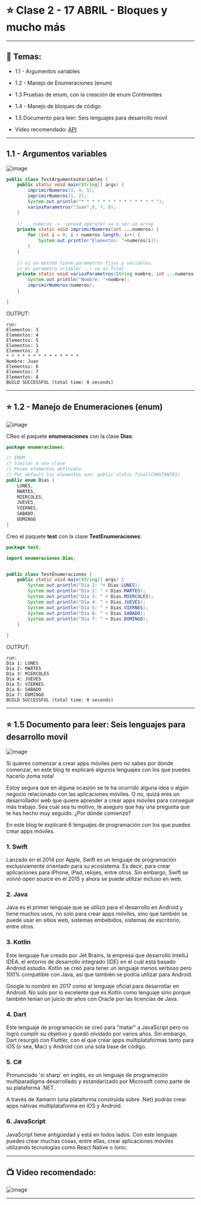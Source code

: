 # :star: Clase 2 - 17 ABRIL - Bloques y mucho más

---

## :book: Temas:

- 1.1 - Argumentos variables

- 1.2 - Manejo de Enumeraciones (enum)

- 1.3 Pruebas de enum, con la creación de enum Continentes

- 1.4 - Manejo de bloques de código

- 1.5 Documento para leer: Seis lenguajes para desarrollo movil

- Video recomendado:  [API](https://www.youtube.com/embed/u2Ms34GE14U?controls=0&modestbranding=1&rel=0&showinfo=0&loop=0&fs=0&hl=es&enablejsapi=1&origin=http%3A%2F%2Fcampus.frsr.utn.edu.ar&widgetid=1)


---

## 1.1 - Argumentos variables

![image](https://user-images.githubusercontent.com/72580574/235157913-8da2c34e-47d9-4af2-b7dc-d64d4d3e7bed.png)


```Java
public class TestArgumentosVariables {
    public static void main(String[] args) {
        imprimirNumeros(3, 4, 5);
        imprimirNumeros(1, 2);
        System.out.println("* * * * * * * * * * * * * * ");
        variosParametros("Juan",6, 7, 8);
    }
    
    // ...numeros ->  spread operator va a ser un array
    private static void imprimirNumeros(int ...numeros) { 
        for (int i = 0; i < numeros.length; i++) {
            System.out.println("Elementos: "+numeros[i]);
        }
    }
    
    // si un metodo tiene parametros fijos y variables
    // el parametro vriable(...) va al final
    private static void variosParametros(String nombre, int ...numeros) {
        System.out.println("Nombre: "+nombre);
        imprimirNumeros(numeros);
    }
    
}
```

OUTPUT:

```
run:
Elementos: 3
Elementos: 4
Elementos: 5
Elementos: 1
Elementos: 2
* * * * * * * * * * * * * * 
Nombre: Juan
Elementos: 6
Elementos: 7
Elementos: 8
BUILD SUCCESSFUL (total time: 0 seconds)
```

---

## :star:  1.2 - Manejo de Enumeraciones (enum)

![image](https://user-images.githubusercontent.com/72580574/235158022-d1ac9095-804c-470f-9763-1b5d1dd69c20.png)

CReo el paquete **enumeraciones** con la clase **Dias**:

```Java
package enumeraciones;

// ENUM
// Similar a una clase
// Posee elementos definidos
// Por default los elementos son: public static final(CONSTANTES)
public enum Dias {
    LUNES,
    MARTES,
    MIERCOLES,
    JUEVES,
    VIERNES,
    SABADO,
    DOMINGO   
}
```

Creo el paquete **test** con la clase **TestEnumeraciones**:

```Java
package test;

import enumeraciones.Dias;


public class TestEnumeraciones {
    public static void main(String[] args) {
        System.out.println("Día 1: "+ Dias.LUNES);
        System.out.println("Día 2: " + Dias.MARTES);
        System.out.println("Día 3: " + Dias.MIERCOLES);
        System.out.println("Día 4: " + Dias.JUEVES);
        System.out.println("Día 5: " + Dias.VIERNES);
        System.out.println("Día 6: " + Dias.SABADO);
        System.out.println("Día 7: " + Dias.DOMINGO);
    }
    
}
```

OUTPUT:
```
run:
Día 1: LUNES
Día 2: MARTES
Día 3: MIERCOLES
Día 4: JUEVES
Día 5: VIERNES
Día 6: SABADO
Día 7: DOMINGO
BUILD SUCCESSFUL (total time: 0 seconds)
```


---

## :star: 1.5 Documento para leer: Seis lenguajes para desarrollo movil

![image](https://user-images.githubusercontent.com/72580574/235013941-942b90b8-e325-4198-9d31-41209659f907.png)

Si quieres comenzar a crear apps móviles pero no sabes por donde comenzar, en este blog te explicaré algunos lenguajes con los que puedes hacerlo ¡toma nota!

Estoy segura que en alguna ocasión se te ha ocurrido alguna idea o algún negocio relacionado con las aplicaciones móviles. O no, quizá eres un desarrollador web que quiere aprender a crear apps móviles para conseguir más trabajo. Sea cuál sea tu motivo, te aseguro que hay una pregunta que te has hecho muy seguido: ¿Por dónde comienzo?

En este blog te explicaré 6 lenguajes de programación con los que puedes crear apps móviles.

### 1. Swift

Lanzado en el 2014 por Apple, Swift es un lenguaje de programación exclusivamente orientado para su ecosistema. Es decir, para crear aplicaciones para iPhone, iPad, relojes, entre otros. Sin embargo, Swift se volvió open source en el 2015 y ahora se puede utilizar incluso en web.

### 2. Java

Java es el primer lenguaje que se utilizó para el desarrollo en Android y tiene muchos usos, no solo para crear apps móviles, sino que también se puede usar en sitios web, sistemas embebidos, sistemas de escritorio, entre otros.

### 3. Kotlin

Este lenguaje fue creado por Jet Brains, la empresa que desarrolló IntelliJ IDEA, el entorno de desarrollo integrado (IDE) en el cuál está basado Android estudio. Kotlin se creó para tener un lenguaje menos verboso pero 100% compatible con Java, así que también se podría utilizar para Android.

Google lo nombró en 2017 como el lenguaje oficial para desarrollar en Android. No solo por lo excelente que es Kotlin como lenguaje sino porque también tenían un juicio de años con Oracle por las licencias de Java.

### 4. Dart

Este lenguaje de programación se creó para "matar" a JavaScript pero no logró cumplir su objetivo y quedó olvidado por varios años. Sin embargo, Dart resurgió con Fluttler, con el que crear apps multiplataformas tanto para iOS (o sea, Mac) y Android con una sola base de código.

### 5. C#

Pronunciado 'si sharp' en inglés, es un lenguaje de programación multiparadigma desarrollado y estandarizado por Microsoft como parte de su plataforma .NET.

A través de Xamarin (una plataforma construida sobre .Net) podrás crear apps nativas multiplataforma en iOS y Android.

### 6. JavaScript

JavaScript tiene antigüedad y está en todos lados. Con este lenguaje puedes crear muchas cosas, entre ellas, crear aplicaciones móviles utilizando tecnologías como React Native o Ionic.

---

## :tv: Video recomendado:

![image](https://user-images.githubusercontent.com/72580574/235014196-085ad70a-22c7-4ea6-88df-7c75980741ec.png)


---

